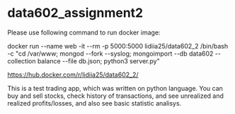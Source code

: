 # data602_assignment2

Please use following command to run docker image:

docker run --name web -it --rm -p 5000:5000 lidiia25/data602_2 /bin/bash -c "cd /var/www; mongod --fork --syslog; mongoimport --db data602 --collection balance --file db.json; python3 server.py"

https://hub.docker.com/r/lidiia25/data602_2/


This is a test trading app, which was written on python language. You can buy and sell stocks, check history of transactions, and see unrealized and realized profits/losses, and also see basic statistic analisys. 
